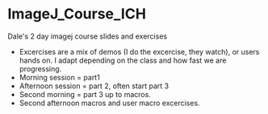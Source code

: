 # ImageJ_Course_ICH
Dale's 2 day imagej course slides and exercises
* Excercises are a mix of demos (I do the excercise, they watch), or users hands on. I adapt depending on the class and how fast we are progressing.
* Morning session = part1
* Afternoon session = part 2, often start part 3
* Second morning = part 3 up to macros.
* Second afternoon macros and user macro excercises.
